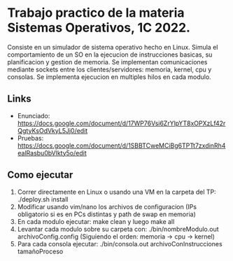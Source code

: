 # Trabajo practico de la materia Sistemas Operativos, 1C 2022.

Consiste en un simulador de sistema operativo hecho en Linux. 
Simula el comportamiento de un SO en la ejecucion de instrucciones basicas, su planificacion y gestion de memoria. 
Se implementan comunicaciones mediante sockets entre los clientes/servidores: memoria, kernel, cpu y consolas. 
Se implementa ejecucion en multiples hilos en cada modulo. 

## Links

- Enunciado: https://docs.google.com/document/d/17WP76Vsi6ZrYlpYT8xOPXzLf42rQgtyKsOdVkyL5Jj0/edit
- Pruebas: https://docs.google.com/document/d/1SBBTCweMCiBg6TPTt7zxdinRh4ealRasbu0bVlkty5o/edit

## Como ejecutar
1. Correr directamente en Linux o usando una VM en la carpeta del TP: ./deploy.sh install
2. Modificar usando vim/nano los archivos de configuracion (IPs obligatorio si es en PCs distintas y path de swap en memoria)
2. En cada modulo ejecutar: make clean y luego make all
3. Levantar cada modulo sobre su carpeta con: ./bin/nombreModulo.out archivoConfig.config (Siguiendo el orden: memoria -> cpu -> kernel)
4. Para cada consola ejecutar: ./bin/consola.out archivoConInstrucciones tamañoProceso
